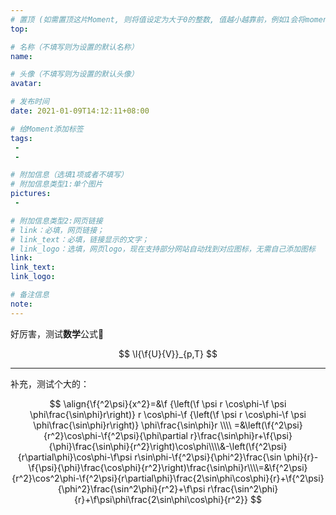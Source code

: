 ```yaml
---
# 置顶 (如需置顶这片Moment, 则将值设定为大于0的整数, 值越小越靠前，例如1会将moment放在最顶端)
top: 

# 名称（不填写则为设置的默认名称）
name: 

# 头像（不填写则为设置的默认头像）
avatar:

# 发布时间
date: 2021-01-09T14:12:11+08:00

# 给Moment添加标签
tags:
 -
 -

# 附加信息（选填1项或者不填写）
# 附加信息类型1:单个图片
pictures:
 - 

# 附加信息类型2:网页链接
# link：必填，网页链接；
# link_text：必填，链接显示的文字；
# link_logo：选填，网页logo，现在支持部分网站自动找到对应图标，无需自己添加图标
link:
link_text:
link_logo:

# 备注信息
note:
---
```


好厉害，测试**数学**公式🤔

$$
\l{\f{U}{V}}_{p,T}
$$

---

补充，测试个大的：

$$
\align{\f{^2\psi}{x^2}=&\f {\left(\f \psi r \cos\phi-\f \psi \phi\frac{\sin\phi}r\right)} r \cos\phi-\f {\left(\f \psi r \cos\phi-\f \psi \phi\frac{\sin\phi}r\right)} \phi\frac{\sin\phi}r \\\\ =&\left(\f{^2\psi}{r^2}\cos\phi-\f{^2\psi}{\phi\partial r}\frac{\sin\phi}r+\f{\psi}{\phi}\frac{\sin\phi}{r^2}\right)\cos\phi\\\\&-\left(\f{^2\psi}{r\partial\phi}\cos\phi-\f\psi r\sin\phi-\f{^2\psi}{\phi^2}\frac{\sin \phi}{r}-\f{\psi}{\phi}\frac{\cos\phi}{r^2}\right)\frac{\sin\phi}r\\\\=&\f{^2\psi}{r^2}\cos^2\phi-\f{^2\psi}{r\partial\phi}\frac{2\sin\phi\cos\phi}{r}+\f{^2\psi}{\phi^2}\frac{\sin^2\phi}{r^2}+\f\psi r\frac{\sin^2\phi}{r}+\f\psi\phi\frac{2\sin\phi\cos\phi}{r^2}}
$$